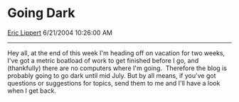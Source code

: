 <div id="page">

# Going Dark

[Eric Lippert](https://social.msdn.microsoft.com/profile/Eric%20Lippert) 6/21/2004 10:26:00 AM

-----

<div id="content">

<span><span></span> <span>Hey all, at the end of this week I'm heading off on vacation for two weeks, I've got a metric boatload of work to get finished before I go, and (thankfully) there are no computers where I'm going.  Therefore the blog is probably going to go dark until mid July. But by all means, if you've got questions or suggestions for topics, send them to me and I'll have a look when I get back.</span><span> </span> <span></span> </span>

</div>

</div>

